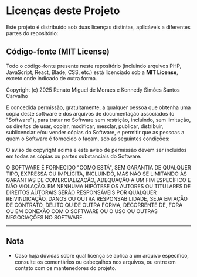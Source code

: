 # Licenças deste Projeto

Este projeto é distribuído sob duas licenças distintas, aplicáveis a diferentes partes do repositório:

## Código-fonte (MIT License)

Todo o código-fonte presente neste repositório (incluindo arquivos PHP, JavaScript, React, Blade, CSS, etc.) está licenciado sob a **MIT License**, exceto onde indicado de outra forma.

Copyright (c) 2025 Renato Miguel de Moraes e Kennedy Simões Santos Carvalho

É concedida permissão, gratuitamente, a qualquer pessoa que obtenha uma cópia
deste software e dos arquivos de documentação associados (o "Software"), para
tratar no Software sem restrição, incluindo, sem limitação, os direitos de
usar, copiar, modificar, mesclar, publicar, distribuir, sublicenciar e/ou
vender cópias do Software, e permitir que as pessoas a quem o Software é
fornecido o façam, sob as seguintes condições:

O aviso de copyright acima e este aviso de permissão devem ser incluídos em
todas as cópias ou partes substanciais do Software.

O SOFTWARE É FORNECIDO "COMO ESTÁ", SEM GARANTIA DE QUALQUER TIPO,
EXPRESSA OU IMPLÍCITA, INCLUINDO, MAS NÃO SE LIMITANDO ÀS GARANTIAS DE
COMERCIALIZAÇÃO, ADEQUAÇÃO A UM FIM ESPECÍFICO E NÃO VIOLAÇÃO. EM NENHUMA HIPÓTESE OS AUTORES OU TITULARES DE DIREITOS AUTORAIS SERÃO RESPONSÁVEIS POR QUALQUER REIVINDICAÇÃO, DANOS OU OUTRA RESPONSABILIDADE, SEJA EM AÇÃO DE CONTRATO, DELITO OU DE OUTRA FORMA, DECORRENTE DE, FORA OU EM CONEXÃO COM O SOFTWARE OU O USO OU OUTRAS NEGOCIAÇÕES NO SOFTWARE.

---

## Nota

- Caso haja dúvidas sobre qual licença se aplica a um arquivo específico, consulte os comentários ou cabeçalhos nos arquivos, ou entre em contato com os mantenedores do projeto.
